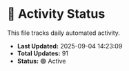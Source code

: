 # 🤖 Activity Status

This file tracks daily automated activity.

- **Last Updated:** 2025-09-04 14:23:09
- **Total Updates:** 91
- **Status:** 🟢 Active
